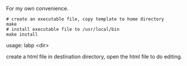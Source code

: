 For my own convenience.

```
# create an executable file, copy template to home directory
make
# install executable file to /usr/local/bin
make install
```

usage: labp \<dir\>

create a html file in destination directory, open the html file to do editing.
